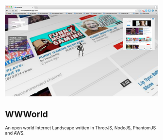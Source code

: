 ![Alt text](/wwworld-screenshot.png?raw=true "Screenshot")

WWWorld
=======

An open world Internet Landscape written in ThreeJS, NodeJS, PhantomJS and AWS.

